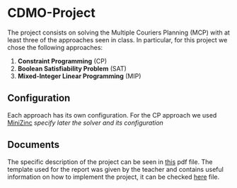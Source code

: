 # CDMO-Project
The project consists on solving the Multiple Couriers Planning (MCP) with at least three of the approaches seen in class. In particular, for this project we chose the following approaches:
1. **Constraint Programming** (CP)
2. **Boolean Satisfiability Problem** (SAT)
3. **Mixed-Integer Linear Programming** (MIP)

## Configuration
Each approach has its own configuration. For the CP approach we used [MiniZinc](https://www.minizinc.org/) *specify later the solver and its configuration*

## Documents

The specific description of the project can be seen in [this](https://github.com/tramba99/CDMO-Project/blob/main/docs/CDMO_Project_2023.pdf) pdf file. The template used for the report was given by the teacher and contains useful information on how to implement the project, it can be checked [here](https://github.com/tramba99/CDMO-Project/blob/main/docs/CDMO_Project_Template.pdf) file.
